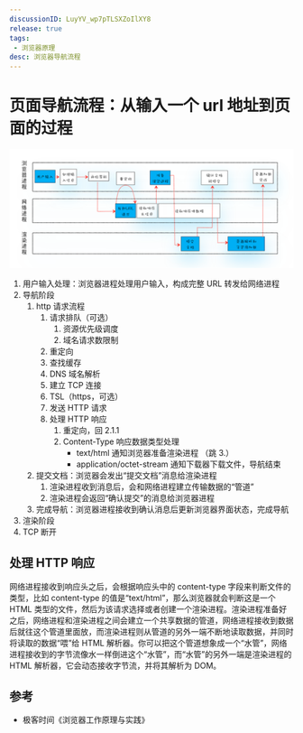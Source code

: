 ```yaml
---
discussionID: LuyYV_wp7pTLSXZoIlXY8
release: true
tags:
 - 浏览器原理
desc: 浏览器导航流程
---
```


# 页面导航流程：从输入一个 url 地址到页面的过程

![图 24](./images/1644852142145.png)  

1. 用户输入处理：浏览器进程处理用户输入，构成完整 URL 转发给网络进程
2. 导航阶段
   1. http 请求流程
      1. 请求排队（可选）
         1. 资源优先级调度
         2. 域名请求数限制
      2. 重定向
      3. 查找缓存
      4. DNS 域名解析
      5. 建立 TCP 连接 
      6. TSL（https，可选）
      7. 发送 HTTP 请求
      8. 处理 HTTP 响应
         1. 重定向，回 2.1.1
         2. Content-Type 响应数据类型处理
            - text/html 通知浏览器准备渲染进程 （跳 3.）
            - application/octet-stream 通知下载器下载文件，导航结束
   2. 提交文档：浏览器会发出“提交文档”消息给渲染进程
      1. 渲染进程收到消息后，会和网络进程建立传输数据的“管道”
      2. 渲染进程会返回“确认提交”的消息给浏览器进程
   3. 完成导航：浏览器进程接收到确认消息后更新浏览器界面状态，完成导航
3. 渲染阶段
4. TCP 断开

## 处理 HTTP 响应

网络进程接收到响应头之后，会根据响应头中的 content-type 字段来判断文件的类型，比如 content-type 的值是“text/html”，那么浏览器就会判断这是一个 HTML 类型的文件，然后为该请求选择或者创建一个渲染进程。渲染进程准备好之后，网络进程和渲染进程之间会建立一个共享数据的管道，网络进程接收到数据后就往这个管道里面放，而渲染进程则从管道的另外一端不断地读取数据，并同时将读取的数据“喂”给 HTML 解析器。你可以把这个管道想象成一个“水管”，网络进程接收到的字节流像水一样倒进这个“水管”，而“水管”的另外一端是渲染进程的 HTML 解析器，它会动态接收字节流，并将其解析为 DOM。

## 参考

- 极客时间《浏览器工作原理与实践》